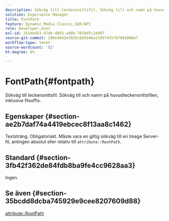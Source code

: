 ```yaml
---
description: Sökväg till teckensnittsfil. Sökväg till och namn på huvudteckensnittsfilen, inklusive filsuffix.
solution: Experience Manager
title: FontPath
feature: Dynamic Media Classic,SDK/API
role: Developer,User
exl-id: 251ded53-47db-4855-a40b-7078dfc24d87
source-git-commit: 206e4643e3926cb85b4be2189743578f88180be7
workflow-type: tm+mt
source-wordcount: '52'
ht-degree: 0%

---
```


# FontPath{#fontpath}

Sökväg till teckensnittsfil. Sökväg till och namn på huvudteckensnittsfilen, inklusive filsuffix.

## Egenskaper {#section-ae2b7daf74a4419ebcec8f13aa8c1462}

Textsträng. Obligatoriskt. Måste vara en giltig sökväg till en Image Server-fil, antingen absolut eller relativ till `attribute::RootPath`.

## Standard {#section-3fb42f362de84fdb8ba9fe4cc9628aa3}

Ingen.

## Se även {#section-35bcdd8dcba745929e9cee8207609d88}

[attribute::RootPath](/help/aem-is-ir-api/is-api/image-catalog/image-serving-api-ref/c-image-catalog-reference/c-attributes-reference/r-rootpath.md)
